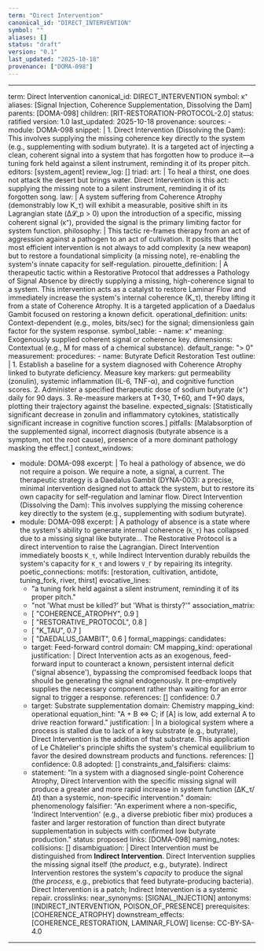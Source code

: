 ```yaml
---
term: "Direct Intervention"
canonical_id: "DIRECT_INTERVENTION"
symbol: ""
aliases: []
status: "draft"
version: "0.1"
last_updated: "2025-10-18"
provenance: ["DOMA-098"]
---
```


---
term: Direct Intervention
canonical_id: DIRECT_INTERVENTION
symbol: κ⁺
aliases: [Signal Injection, Coherence Supplementation, Dissolving the Dam]
parents: [DOMA-098]
children: [RIT-RESTORATION-PROTOCOL-2.0]
status: ratified
version: 1.0
last_updated: 2025-10-18
provenance:
  sources:
    - module: DOMA-098
      snippet: |
        1. Direct Intervention (Dissolving the Dam): This involves supplying the missing coherence key directly to the system (e.g., supplementing with sodium butyrate). It is a targeted act of injecting a clean, coherent signal into a system that has forgotten how to produce it—a tuning fork held against a silent instrument, reminding it of its proper pitch.
  editors: [system_agent]
  review_log: []
triad:
  art: |
    To heal a thirst, one does not attack the desert but brings water. Direct Intervention is this act: supplying the missing note to a silent instrument, reminding it of its forgotten song.
  law: |
    A system suffering from Coherence Atrophy (demonstrably low K_τ) will exhibit a measurable, positive shift in its Lagrangian state (Δ𝓛_p > 0) upon the introduction of a specific, missing coherent signal (κ⁺), provided the signal is the primary limiting factor for system function.
  philosophy: |
    This tactic re-frames therapy from an act of aggression against a pathogen to an act of cultivation. It posits that the most efficient intervention is not always to add complexity (a new weapon) but to restore a foundational simplicity (a missing note), re-enabling the system's innate capacity for self-regulation.
pirouette_definition: |
  A therapeutic tactic within a Restorative Protocol that addresses a Pathology of Signal Absence by directly supplying a missing, high-coherence signal to a system. This intervention acts as a catalyst to restore Laminar Flow and immediately increase the system's internal coherence (K_τ), thereby lifting it from a state of Coherence Atrophy. It is a targeted application of a Daedalus Gambit focused on restoring a known deficit.
operational_definition:
  units: Context-dependent (e.g., moles, bits/sec) for the signal; dimensionless gain factor for the system response.
  symbol_table:
    - name: κ⁺
      meaning: Exogenously supplied coherent signal or coherence key.
      dimensions: Contextual (e.g., M for mass of a chemical substance).
      default_range: "> 0"
  measurement:
    procedures:
      - name: Butyrate Deficit Restoration Test
        outline: |
          1. Establish a baseline for a system diagnosed with Coherence Atrophy linked to butyrate deficiency. Measure key markers: gut permeability (zonulin), systemic inflammation (IL-6, TNF-α), and cognitive function scores.
          2. Administer a specified therapeutic dose of sodium butyrate (κ⁺) daily for 90 days.
          3. Re-measure markers at T+30, T+60, and T+90 days, plotting their trajectory against the baseline.
        expected_signals: [Statistically significant decrease in zonulin and inflammatory cytokines, statistically significant increase in cognitive function scores.]
        pitfalls: [Malabsorption of the supplemented signal, incorrect diagnosis (butyrate absence is a symptom, not the root cause), presence of a more dominant pathology masking the effect.]
context_windows:
  - module: DOMA-098
    excerpt: |
      To heal a pathology of absence, we do not require a poison. We require a note, a signal, a current. The therapeutic strategy is a Daedalus Gambit (DYNA-003): a precise, minimal intervention designed not to attack the system, but to restore its own capacity for self-regulation and laminar flow. Direct Intervention (Dissolving the Dam): This involves supplying the missing coherence key directly to the system (e.g., supplementing with sodium butyrate).
  - module: DOMA-098
    excerpt: |
      A pathology of absence is a state where the system's ability to generate internal coherence (`K_τ`) has collapsed due to a missing signal like butyrate... The Restorative Protocol is a direct intervention to raise the Lagrangian. Direct Intervention immediately boosts `K_τ`, while Indirect Intervention durably rebuilds the system's capacity for `K_τ` and lowers `V_Γ` by repairing its integrity.
poetic_connections:
  motifs: [restoration, cultivation, antidote, tuning_fork, river, thirst]
  evocative_lines:
    - "a tuning fork held against a silent instrument, reminding it of its proper pitch."
    - "not 'What must be killed?' but 'What is thirsty?'"
  association_matrix:
    - [ "COHERENCE_ATROPHY", 0.9 ]
    - [ "RESTORATIVE_PROTOCOL", 0.8 ]
    - [ "K_TAU", 0.7 ]
    - [ "DAEDALUS_GAMBIT", 0.6 ]
formal_mappings:
  candidates:
    - target: Feed-forward control
      domain: CM
      mapping_kind: operational
      justification: |
        Direct Intervention acts as an exogenous, feed-forward input to counteract a known, persistent internal deficit ('signal absence'), bypassing the compromised feedback loops that should be generating the signal endogenously. It pre-emptively supplies the necessary component rather than waiting for an error signal to trigger a response.
      references: []
      confidence: 0.7
    - target: Substrate supplementation
      domain: Chemistry
      mapping_kind: operational
      equation_hint: "A + B <=> C; if [A] is low, add external A to drive reaction forward."
      justification: |
        In a biological system where a process is stalled due to lack of a key substrate (e.g., butyrate), Direct Intervention is the addition of that substrate. This application of Le Châtelier's principle shifts the system's chemical equilibrium to favor the desired downstream products and functions.
      references: []
      confidence: 0.8
  adopted: []
constraints_and_falsifiers:
  claims:
    - statement: "In a system with a diagnosed single-point Coherence Atrophy, Direct Intervention with the specific missing signal will produce a greater and more rapid increase in system function (ΔK_τ/Δt) than a systemic, non-specific intervention."
      domain: phenomenology
      falsifier: "An experiment where a non-specific, 'Indirect Intervention' (e.g., a diverse prebiotic fiber mix) produces a faster and larger restoration of function than direct butyrate supplementation in subjects with confirmed low butyrate production."
      status: proposed
      links: [DOMA-098]
naming_notes:
  collisions: []
  disambiguation: |
    Direct Intervention must be distinguished from **Indirect Intervention**. Direct Intervention supplies the missing signal itself (the *product*, e.g., butyrate). Indirect Intervention restores the system's *capacity* to produce the signal (the *process*, e.g., prebiotics that feed butyrate-producing bacteria). Direct Intervention is a patch; Indirect Intervention is a systemic repair.
crosslinks:
  near_synonyms: [SIGNAL_INJECTION]
  antonyms: [INDIRECT_INTERVENTION, POISON_OF_PRESENCE]
  prerequisites: [COHERENCE_ATROPHY]
  downstream_effects: [COHERENCE_RESTORATION, LAMINAR_FLOW]
license: CC-BY-SA-4.0
---